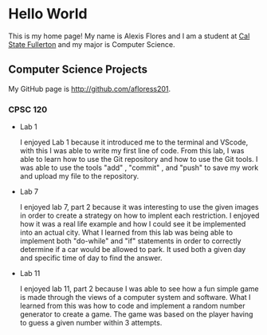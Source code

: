 # Hello World

This is my home page! My name is Alexis Flores and I am a student at [Cal State Fullerton](http://www.fullerton.edu/) and my major is Computer Science.

## Computer Science Projects

My GitHub page is http://github.com/afloress201.

### CPSC 120

* Lab 1

    I enjoyed Lab 1 because it introduced me to the terminal and VScode,
    with this I was able to write my first line of code. From this
    lab, I was able to learn how to use the Git repository and how to use
    the Git tools. I was able to use the tools "add" , "commit" , and "push" to
    save my work and upload my file to the repository.

* Lab 7

    I enjoyed lab 7, part 2 because it was interesting to use the given images
    in order to create a strategy on how to implent each restriction. I enjoyed how it
    was a real life example and how I could see it be implemented into an actual city. 
    What I learned from this lab was being able to implement both "do-while"
    and "if" statements in order to correctly determine if a car
    would be allowed to park. It used both a given day and specific time of day to find the answer.

* Lab 11

    I enjoyed lab 11, part 2 because I was able to see how a fun simple game
    is made through the views of a computer system and software. What I learned
    from this was how to code and implement a random number generator to create
    a game. The game was based on the player having to guess a given number
    within 3 attempts.
